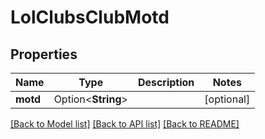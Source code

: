 # LolClubsClubMotd

## Properties

Name | Type | Description | Notes
------------ | ------------- | ------------- | -------------
**motd** | Option<**String**> |  | [optional]

[[Back to Model list]](../README.md#documentation-for-models) [[Back to API list]](../README.md#documentation-for-api-endpoints) [[Back to README]](../README.md)


